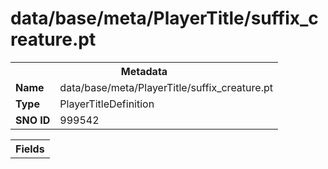 <h1>data/base/meta/PlayerTitle/suffix_creature.pt</h1><table><tr><th colspan="100%">Metadata</th></tr><tr><td><b>Name</b></td><td>data/base/meta/PlayerTitle/suffix_creature.pt</td></tr><tr><td><b>Type</b></td><td>PlayerTitleDefinition</td></tr><tr><td><b>SNO ID</b></td><td>999542</td></tr></table>

<table><tr><th colspan="100%">Fields</th></tr></table>

